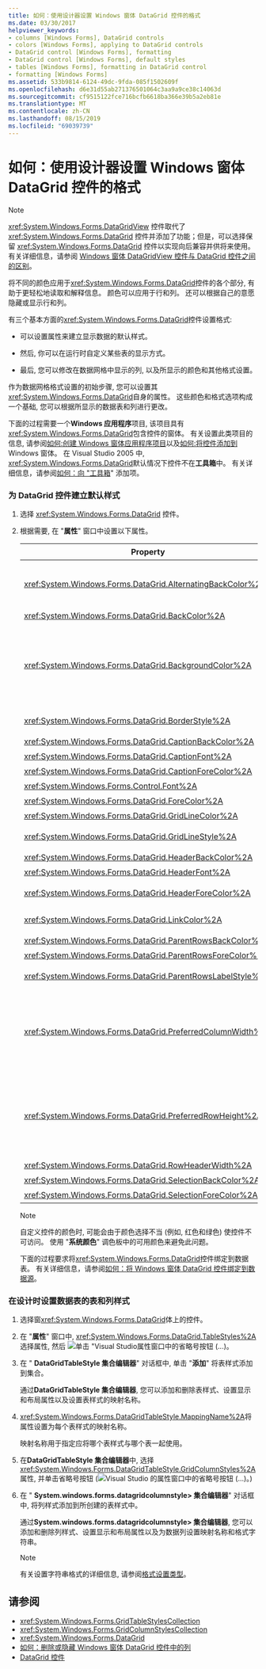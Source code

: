 ```yaml
---
title: 如何：使用设计器设置 Windows 窗体 DataGrid 控件的格式
ms.date: 03/30/2017
helpviewer_keywords:
- columns [Windows Forms], DataGrid controls
- colors [Windows Forms], applying to DataGrid controls
- DataGrid control [Windows Forms], formatting
- DataGrid control [Windows Forms], default styles
- tables [Windows Forms], formatting in DataGrid control
- formatting [Windows Forms]
ms.assetid: 533b9814-6124-49dc-9fda-085f1502609f
ms.openlocfilehash: d6e31d55ab271376501064c3aa9a9ce38c14063d
ms.sourcegitcommit: cf9515122fce716bcfb6618ba366e39b5a2eb81e
ms.translationtype: MT
ms.contentlocale: zh-CN
ms.lasthandoff: 08/15/2019
ms.locfileid: "69039739"
---
```

# <a name="how-to-format-the-windows-forms-datagrid-control-using-the-designer"></a>如何：使用设计器设置 Windows 窗体 DataGrid 控件的格式

> [!NOTE]
> <xref:System.Windows.Forms.DataGridView> 控件取代了 <xref:System.Windows.Forms.DataGrid> 控件并添加了功能；但是，可以选择保留 <xref:System.Windows.Forms.DataGrid> 控件以实现向后兼容并供将来使用。 有关详细信息，请参阅 [Windows 窗体 DataGridView 控件与 DataGrid 控件之间的区别](differences-between-the-windows-forms-datagridview-and-datagrid-controls.md)。

将不同的颜色应用于<xref:System.Windows.Forms.DataGrid>控件的各个部分, 有助于更轻松地读取和解释信息。 颜色可以应用于行和列。 还可以根据自己的意愿隐藏或显示行和列。

有三个基本方面的<xref:System.Windows.Forms.DataGrid>控件设置格式:

- 可以设置属性来建立显示数据的默认样式。

- 然后, 你可以在运行时自定义某些表的显示方式。

- 最后, 您可以修改在数据网格中显示的列, 以及所显示的颜色和其他格式设置。

作为数据网格格式设置的初始步骤, 您可以设置其<xref:System.Windows.Forms.DataGrid>自身的属性。 这些颜色和格式选项构成一个基础, 您可以根据所显示的数据表和列进行更改。

下面的过程需要一个**Windows 应用程序**项目, 该项目具有<xref:System.Windows.Forms.DataGrid>包含控件的窗体。 有关设置此类项目的信息, 请参阅[如何:创建 Windows 窗体应用程序项目](/visualstudio/ide/step-1-create-a-windows-forms-application-project)以及[如何:将控件添加到](how-to-add-controls-to-windows-forms.md)Windows 窗体。 在 Visual Studio 2005 中, <xref:System.Windows.Forms.DataGrid>默认情况下控件不在**工具箱**中。 有关详细信息，请参阅[如何：向 "工具箱](https://docs.microsoft.com/previous-versions/visualstudio/visual-studio-2010/ms165355(v=vs.100))" 添加项。


### <a name="to-establish-a-default-style-for-the-datagrid-control"></a>为 DataGrid 控件建立默认样式

1. 选择 <xref:System.Windows.Forms.DataGrid> 控件。

2. 根据需要, 在 "**属性**" 窗口中设置以下属性。

    |Property|描述|
    |--------------|-----------------|
    |<xref:System.Windows.Forms.DataGrid.AlternatingBackColor%2A>|`BackColor`属性定义网格中偶数行的颜色。 将<xref:System.Windows.Forms.DataGrid.AlternatingBackColor%2A>属性设置为其他颜色时, 每个其他行将设置为此新颜色 (第1行、第3、第5行等)。|
    |<xref:System.Windows.Forms.DataGrid.BackColor%2A>|网格中偶数行的背景色 (行0、2、4、6, 等等)。|
    |<xref:System.Windows.Forms.DataGrid.BackgroundColor%2A>|和属性确定网格<xref:System.Windows.Forms.DataGrid.BackgroundColor%2A>中的行颜色, 而属性决定行区域外的区域的颜色, 这仅在网格滚动到底部时可见, 或仅当<xref:System.Windows.Forms.DataGrid.AlternatingBackColor%2A> <xref:System.Windows.Forms.DataGrid.BackColor%2A>包含在网格中的。|
    |<xref:System.Windows.Forms.DataGrid.BorderStyle%2A>|网格的边框样式, 其中一个<xref:System.Windows.Forms.BorderStyle>枚举值。|
    |<xref:System.Windows.Forms.DataGrid.CaptionBackColor%2A>|网格窗口标题紧上方显示的背景色。|
    |<xref:System.Windows.Forms.DataGrid.CaptionFont%2A>|网格顶部的标题的字体。|
    |<xref:System.Windows.Forms.DataGrid.CaptionForeColor%2A>|网格窗口标题的背景色。|
    |<xref:System.Windows.Forms.Control.Font%2A>|用于在网格中显示文本的字体。|
    |<xref:System.Windows.Forms.DataGrid.ForeColor%2A>|数据网格的行中的数据所显示的字体颜色。|
    |<xref:System.Windows.Forms.DataGrid.GridLineColor%2A>|数据网格网格线的颜色。|
    |<xref:System.Windows.Forms.DataGrid.GridLineStyle%2A>|分隔网格中的单元格的行样式, 是<xref:System.Windows.Forms.DataGridLineStyle>枚举值之一。|
    |<xref:System.Windows.Forms.DataGrid.HeaderBackColor%2A>|行标题和列标题的背景色。|
    |<xref:System.Windows.Forms.DataGrid.HeaderFont%2A>|列标题所用的字体。|
    |<xref:System.Windows.Forms.DataGrid.HeaderForeColor%2A>|网格的列标题的前景色, 包括列标题文本和加号 (+) 和减号 (-) 标志符号 (在显示多个相关表时展开和折叠行)。|
    |<xref:System.Windows.Forms.DataGrid.LinkColor%2A>|数据网格中所有链接的文本颜色, 包括指向子表的链接、关系名称, 等等。|
    |<xref:System.Windows.Forms.DataGrid.ParentRowsBackColor%2A>|在子表中, 这是父行的背景色。|
    |<xref:System.Windows.Forms.DataGrid.ParentRowsForeColor%2A>|在子表中, 这是父行的前景色。|
    |<xref:System.Windows.Forms.DataGrid.ParentRowsLabelStyle%2A>|通过<xref:System.Windows.Forms.DataGridParentRowsLabelStyle>枚举确定是否在父行中显示表和列的名称。|
    |<xref:System.Windows.Forms.DataGrid.PreferredColumnWidth%2A>|网格中列的默认宽度（以像素为单位）。 在重置<xref:System.Windows.Forms.DataGrid.DataSource%2A>和<xref:System.Windows.Forms.DataGrid.DataMember%2A>属性 ( <xref:System.Windows.Forms.DataGrid.SetDataBinding%2A>单独或通过方法) 之前设置此属性, 或属性将不起作用。<br /><br /> 不能将属性设置为小于0的值。|
    |<xref:System.Windows.Forms.DataGrid.PreferredRowHeight%2A>|网格中的行的高度 (以像素为单位)。 在重置<xref:System.Windows.Forms.DataGrid.DataSource%2A>和<xref:System.Windows.Forms.DataGrid.DataMember%2A>属性 ( <xref:System.Windows.Forms.DataGrid.SetDataBinding%2A>单独或通过方法) 之前设置此属性, 或属性将不起作用。<br /><br /> 不能将属性设置为小于0的值。|
    |<xref:System.Windows.Forms.DataGrid.RowHeaderWidth%2A>|网格行标题的宽度。|
    |<xref:System.Windows.Forms.DataGrid.SelectionBackColor%2A>|选择行或单元格时, 这是背景色。|
    |<xref:System.Windows.Forms.DataGrid.SelectionForeColor%2A>|选择行或单元格时, 这是前景色。|

    > [!NOTE]
    > 自定义控件的颜色时, 可能会由于颜色选择不当 (例如, 红色和绿色) 使控件不可访问。 使用 "**系统颜色**" 调色板中的可用颜色来避免此问题。

    下面的过程要求将<xref:System.Windows.Forms.DataGrid>控件绑定到数据表。 有关详细信息，请参阅[如何：将 Windows 窗体 DataGrid 控件绑定到数据源](how-to-bind-the-windows-forms-datagrid-control-to-a-data-source.md)。

### <a name="to-set-the-table-and-column-style-of-a-data-table-at-design-time"></a>在设计时设置数据表的表和列样式

1. 选择窗<xref:System.Windows.Forms.DataGrid>体上的控件。

2. 在 "**属性**" 窗口中, <xref:System.Windows.Forms.DataGrid.TableStyles%2A>选择属性, 然后 ![单击 "Visual Studio](./media/visual-studio-ellipsis-button.png)属性窗口中的省略号按钮 (...)。

3. 在 " **DataGridTableStyle 集合编辑器**" 对话框中, 单击 "**添加**" 将表样式添加到集合。

     通过**DataGridTableStyle 集合编辑器**, 您可以添加和删除表样式、设置显示和布局属性以及设置表样式的映射名称。

4. <xref:System.Windows.Forms.DataGridTableStyle.MappingName%2A>将属性设置为每个表样式的映射名称。

     映射名称用于指定应将哪个表样式与哪个表一起使用。

5. 在**DataGridTableStyle 集合编辑器**中, 选择<xref:System.Windows.Forms.DataGridTableStyle.GridColumnStyles%2A>属性, 并单击省略号按钮 (![Visual Studio 的属性窗口](./media/visual-studio-ellipsis-button.png)中的省略号按钮 (...)。)

6. 在 " **System.windows.forms.datagridcolumnstyle> 集合编辑器**" 对话框中, 将列样式添加到所创建的表样式中。

     通过**System.windows.forms.datagridcolumnstyle> 集合编辑器**, 您可以添加和删除列样式、设置显示和布局属性以及为数据列设置映射名称和格式字符串。

    > [!NOTE]
    > 有关设置字符串格式的详细信息, 请参阅[格式设置类型](../../../standard/base-types/formatting-types.md)。

## <a name="see-also"></a>请参阅

- <xref:System.Windows.Forms.GridTableStylesCollection>
- <xref:System.Windows.Forms.GridColumnStylesCollection>
- <xref:System.Windows.Forms.DataGrid>
- [如何：删除或隐藏 Windows 窗体 DataGrid 控件中的列](how-to-delete-or-hide-columns-in-the-windows-forms-datagrid-control.md)
- [DataGrid 控件](datagrid-control-windows-forms.md)
